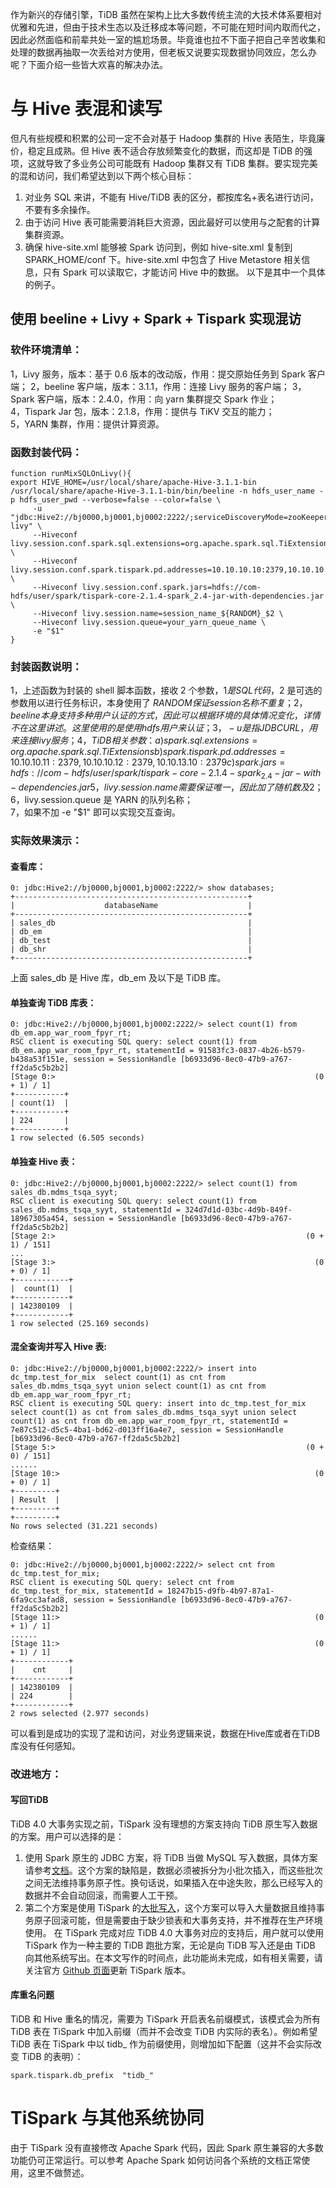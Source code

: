 作为新兴的存储引擎，TiDB 虽然在架构上比大多数传统主流的大技术体系要相对优雅和先进，但由于技术生态以及迁移成本等问题，不可能在短时间内取而代之，因此必然面临和前辈共处一室的尴尬场景。毕竟谁也拉不下面子把自己辛苦收集和处理的数据再抽取一次丢给对方使用，但老板又说要实现数据协同效应，怎么办呢？下面介绍一些皆大欢喜的解决办法。  
# 与 Hive 表混和读写
但凡有些规模和积累的公司一定不会对基于 Hadoop 集群的 Hive 表陌生，毕竟廉价，稳定且成熟。但 Hive 表不适合存放频繁变化的数据，而这却是 TiDB 的强项，这就导致了多业务公司可能既有 Hadoop 集群又有 TiDB 集群。要实现完美的混和访问，我们希望达到以下两个核心目标：  
1. 对业务 SQL 来讲，不能有 Hive/TiDB 表的区分，都按库名+表名进行访问，不要有多余操作。
2. 由于访问 Hive 表可能需要消耗巨大资源，因此最好可以使用与之配套的计算集群资源。 
3. 确保 hive-site.xml 能够被 Spark 访问到，例如 hive-site.xml 复制到 SPARK_HOME/conf 下。hive-site.xml 中包含了 Hive Metastore 相关信息，只有 Spark 可以读取它，才能访问 Hive 中的数据。
以下是其中一个具体的例子。   
## 使用 beeline + Livy + Spark + Tispark 实现混访    
### 软件环境清单：     
1，Livy 服务，版本：基于 0.6 版本的改动版，作用：提交原始任务到 Spark 客户端；
2，beeline 客户端，版本：3.1.1，作用：连接 Livy 服务的客户端；
3，Spark 客户端，版本：2.4.0，作用：向 yarn 集群提交 Spark 作业；     
4，Tispark Jar 包，版本：2.1.8，作用：提供与 TiKV 交互的能力；    
5，YARN 集群，作用：提供计算资源。     
### 函数封装代码：   
``` 
function runMixSQLOnLivy(){  
export HIVE_HOME=/usr/local/share/apache-Hive-3.1.1-bin 
/usr/local/share/apache-Hive-3.1.1-bin/bin/beeline -n hdfs_user_name -p hdfs_user_pwd --verbose=false --color=false \  
     -u "jdbc:Hive2://bj0000,bj0001,bj0002:2222/;serviceDiscoveryMode=zooKeeper;zooKeeperNamespace=mix-livy" \  
     --Hiveconf livy.session.conf.spark.sql.extensions=org.apache.spark.sql.TiExtensions \  
     --Hiveconf livy.session.conf.spark.tispark.pd.addresses=10.10.10.10:2379,10.10.10.10:2379,10.10.10.10:2379 \  
     --Hiveconf livy.session.conf.spark.jars=hdfs://com-hdfs/user/spark/tispark-core-2.1.4-spark_2.4-jar-with-dependencies.jar \  
     --Hiveconf livy.session.name=session_name_${RANDOM}_$2 \  
     --Hiveconf livy.session.queue=your_yarn_queue_name \  
     -e "$1"  
}  
```   
### 封装函数说明：   
1，上述函数为封装的 shell 脚本函数，接收 2 个参数，$1 是 SQL 代码，$2 是可选的参数用以进行任务标识，本身使用了 $RANDOM 保证 session 名称不重复；
2，beeline 本身支持多种用户认证的方式，因此可以根据环境的具体情况变化，详情不在这里讲述。这里使用的是使用 hdfs 用户来认证；     
3，-u 是指 JDBC URL，用来连接 livy 服务；
4，TiDB 相关参数：
   a) spark.sql.extensions=org.apache.spark.sql.TiExtensions   
   b) spark.tispark.pd.addresses=10.10.10.11:2379,10.10.10.12:2379,10.10.13.10:2379  
   c) spark.jars=hdfs://com-hdfs/user/spark/tispark-core-2.1.4-spark_2.4-jar-with-dependencies.jar    
5，livy.session.name 需要保证唯一，因此加了随机数及$2；  
6，livy.session.queue 是 YARN 的队列名称；  
7，如果不加 -e "$1" 即可以实现交互查询。  
### 实际效果演示：  
#### 查看库：
```
0: jdbc:Hive2://bj0000,bj0001,bj0002:2222/> show databases;
+----------------------------------------------------+    
|                    databaseName                    |  
+----------------------------------------------------+  
| sales_db                                           |  
| db_em                                              |  
| db_test                                            |  
| db_shr                                             |  
+----------------------------------------------------+  
```
上面 sales_db 是 Hive 库，db_em 及以下是 TiDB 库。   
#### 单独查询 TiDB 库表：
```
0: jdbc:Hive2://bj0000,bj0001,bj0002:2222/> select count(1) from db_em.app_war_room_fpyr_rt;   
RSC client is executing SQL query: select count(1) from db_em.app_war_room_fpyr_rt, statementId = 91583fc3-0837-4b26-b579-b438a53f151e, session = SessionHandle [b6933d96-8ec0-47b9-a767-ff2da5c5b2b2]    
[Stage 0:>                                                          (0 + 1) / 1]     
+-----------+   
| count(1)  |   
+-----------+   
| 224       |   
+-----------+   
1 row selected (6.505 seconds)   
```
#### 单独查 Hive 表：  
```
0: jdbc:Hive2://bj0000,bj0001,bj0002:2222/> select count(1) from sales_db.mdms_tsqa_syyt;   
RSC client is executing SQL query: select count(1) from sales_db.mdms_tsqa_syyt, statementId = 324d7d1d-03bc-4d9b-849f-18967305a454, session = SessionHandle [b6933d96-8ec0-47b9-a767-ff2da5c5b2b2]   
[Stage 2:>                                                        (0 + 1) / 151]
...  
[Stage 3:>                                                          (0 + 0) / 1]    
+------------+   
|  count(1)  |   
+------------+   
| 142380109  |   
+------------+    
1 row selected (25.169 seconds) 
```
#### 混全查询并写入 Hive 表: 
```
0: jdbc:Hive2://bj0000,bj0001,bj0002:2222/> insert into dc_tmp.test_for_mix  select count(1) as cnt from sales_db.mdms_tsqa_syyt union select count(1) as cnt from db_em.app_war_room_fpyr_rt;    
RSC client is executing SQL query: insert into dc_tmp.test_for_mix  select count(1) as cnt from sales_db.mdms_tsqa_syyt union select count(1) as cnt from db_em.app_war_room_fpyr_rt, statementId = 7e87c512-d5c5-4ba1-bd62-d013ff16a4e7, session = SessionHandle [b6933d96-8ec0-47b9-a767-ff2da5c5b2b2]    
[Stage 5:>                                                        (0 + 0) / 151]     
......    
[Stage 10:>                                                         (0 + 0) / 1]    
+---------+    
| Result  |   
+---------+       
+---------+      
No rows selected (31.221 seconds)  
```
检查结果：  
```
0: jdbc:Hive2://bj0000,bj0001,bj0002:2222/> select cnt from dc_tmp.test_for_mix;     
RSC client is executing SQL query: select cnt from dc_tmp.test_for_mix, statementId = 18247b15-d9fb-4b97-87a1-6fa9cc3afad8, session = SessionHandle [b6933d96-8ec0-47b9-a767-ff2da5c5b2b2]    
[Stage 11:>                                                         (0 + 1) / 1]    
......    
[Stage 11:>                                                         (0 + 1) / 1]    
+------------+   
|    cnt     |   
+------------+    
| 142380109  |    
| 224        |    
+------------+    
2 rows selected (2.977 seconds)    
```
可以看到是成功的实现了混和访问，对业务逻辑来说，数据在Hive库或者在TiDB库没有任何感知。  

### 改进地方：
#### 写回TiDB
TiDB 4.0 大事务实现之前，TiSpark 没有理想的方案支持向 TiDB 原生写入数据的方案。用户可以选择的是：
1. 使用 Spark 原生的 JDBC 方案，将 TiDB 当做 MySQL 写入数据，具体方案请参考[文档](https://github.com/pingcap/tispark#write-data-to-tidb-using-tidb-connector)。这个方案的缺陷是，数据必须被拆分为小批次插入，而这些批次之间无法维持事务原子性。换句话说，如果插入在中途失败，那么已经写入的数据并不会自动回滚，而需要人工干预。
2. 第二个方案是使用 TiSpark 的[大批写入](https://github.com/pingcap/tispark/blob/master/docs/datasource_api_userguide.md)，这个方案可以导入大量数据且维持事务原子回滚可能，但是需要由于缺少锁表和大事务支持，并不推荐在生产环境使用。
在 TiSpark 完成对应 TiDB 4.0 大事务对应的支持后，用户就可以使用 TiSpark 作为一种主要的 TiDB 跑批方案，无论是向 TiDB 写入还是由 TiDB 向其他系统写出。在本文写作的时间点，此功能尚未完成，如有相关需要，请关注官方 [Github 页面](https://github.com/pingcap/tispark)更新 TiSpark 版本。

#### 库重名问题      
TiDB 和 Hive 重名的情况，需要为 TiSpark 开启表名前缀模式，该模式会为所有 TiDB 表在 TiSpark 中加入前缀（而并不会改变 TiDB 内实际的表名）。例如希望 TiDB 表在 TiSpark 中以 tidb_ 作为前缀使用，则增加如下配置（这并不会实际改变 TiDB 的表明）：
```
spark.tispark.db_prefix  "tidb_"
```

# TiSpark 与其他系统协同
由于 TiSpark 没有直接修改 Apache Spark 代码，因此 Spark 原生兼容的大多数功能仍可正常运行。可以参考 Apache Spark 如何访问各个系统的文档正常使用，这里不做赘述。
